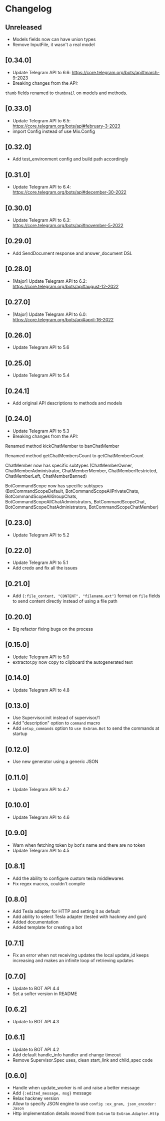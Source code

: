 # Changelog

## Unreleased
- Models fields now can have union types
- Remove InputFile, it wasn't a real model


## [0.34.0]
- Update Telegram API to 6.6: https://core.telegram.org/bots/api#march-9-2023
- Breaking changes from the API:

`thumb` fields renamed to `thumbnail` on models and methods.

## [0.33.0]
- Update Telegram API to 6.5: https://core.telegram.org/bots/api#february-3-2023
- import Config instead of use Mix.Config

## [0.32.0]
- Add test_environment config and build path accordingly

## [0.31.0]
- Update Telegram API to 6.4: https://core.telegram.org/bots/api#december-30-2022

## [0.30.0]
- Update Telegram API to 6.3: https://core.telegram.org/bots/api#november-5-2022

## [0.29.0]
- Add SendDocument response and answer_document DSL

## [0.28.0]
- [Major] Update Telegram API to 6.2: https://core.telegram.org/bots/api#august-12-2022

## [0.27.0]
- [Major] Update Telegram API to 6.0: https://core.telegram.org/bots/api#april-16-2022

## [0.26.0]
- Update Telegram API to 5.6

## [0.25.0]
- Update Telegram API to 5.4

## [0.24.1]
- Add original API descriptions to methods and models

## [0.24.0]
- Update Telegram API to 5.3
- Breaking changes from the API:

Renamed method kickChatMember to banChatMember

Renamed method getChatMembersCount to getChatMemberCount

ChatMember now has specific subtypes (ChatMemberOwner, ChatMemberAdministrator, ChatMemberMember, ChatMemberRestricted, ChatMemberLeft, ChatMemberBanned)

BotCommandScope now has specific subtypes (BotCommandScopeDefault, BotCommandScopeAllPrivateChats, BotCommandScopeAllGroupChats, BotCommandScopeAllChatAdministrators, BotCommandScopeChat, BotCommandScopeChatAdministrators, BotCommandScopeChatMember)

## [0.23.0]
- Update Telegram API to 5.2

## [0.22.0]
- Update Telegram API to 5.1
- Add credo and fix all the issues

## [0.21.0]
- Add `{:file_content, "CONTENT", "filename.ext"}` format on `file` fields to send content directly instead of using a file path

## [0.20.0]
- Big refactor fixing bugs on the process

## [0.15.0]
- Update Telegram API to 5.0
- extractor.py now copy to clipboard the autogenerated text

## [0.14.0]
- Update Telegram API to 4.8

## [0.13.0]
- Use Supervisor.init instead of supervisor/1
- Add "description" option to `command` macro
- Add `setup_commands` option to `use ExGram.Bot` to send the commands at startup

## [0.12.0]
- Use new generator using a generic JSON

## [0.11.0]
- Update Telegram API to 4.7

## [0.10.0]
- Update Telegram API to 4.6

## [0.9.0]
- Warn when fetching token by bot's name and there are no token
- Update Telegram API to 4.5

## [0.8.1]
- Add the ability to configure custom tesla middlewares
- Fix regex macros, couldn't compile

## [0.8.0]
- Add Tesla adapter for HTTP and setting it as default
- Add ability to select Tesla adapter (tested with hackney and gun)
- Added documentation
- Added template for creating a bot

## [0.7.1]
- Fix an error when not receiving updates the local update_id keeps increasing and makes an infinite loop of retrieving updates

## [0.7.0]
- Update to BOT API 4.4
- Set a softer version in README

## [0.6.2]
- Update to BOT API 4.3

## [0.6.1]
- Update to BOT API 4.2
- Add default handle_info handler and change timeout
- Remove Supervisor.Spec uses, clean start_link and child_spec code

## [0.6.0]

- Handle when update_worker is nil and raise a better message
- Add `{:edited_message, msg}` message
- Relax hackney version
- Allow to specify JSON engine to use `config :ex_gram, json_encoder: Jason`
- Http implementation details moved from `ExGram` to `ExGram.Adapter.Http`
